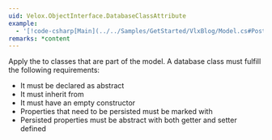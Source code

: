 ```yaml
---
uid: Velox.ObjectInterface.DatabaseClassAttribute
example:
  - '[!code-csharp[Main](../../Samples/GetStarted/VlxBlog/Model.cs#Post)]'
remarks: *content
---
```


Apply the [](xref:Velox.ObjectInterface.DatabaseClassAttribute) to classes that are part of the model.
A database class must fulfill the following requirements:
* It must be declared as abstract
* It must inherit from [](xref:Velox.ObjectInterface.DatabaseObject)
* It must have an empty constructor
* Properties that need to be persisted must be marked with [](xref:Velox.ObjectInterface.DatabasePropertyAttribute)
* Persisted properties must be abstract with both getter and setter defined

